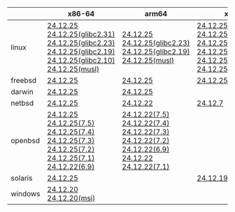 ||x86-64|arm64|x86|ppc64le|armv7|armel|
| --- | --- | --- | --- | --- | --- | --- |
|linux|[24.12.25](https://github.com/roswell/sbcl_head/releases/download/24.12.25/sbcl-24.12.25-x86-64-linux-binary.tar.bz2)<br />[24.12.25(glibc2.31)](https://github.com/roswell/sbcl_head/releases/download/24.12.25/sbcl-24.12.25-x86-64-linux-glibc2.31-binary.tar.bz2)<br />[24.12.25(glibc2.23)](https://github.com/roswell/sbcl_head/releases/download/24.12.25/sbcl-24.12.25-x86-64-linux-glibc2.23-binary.tar.bz2)<br />[24.12.25(glibc2.19)](https://github.com/roswell/sbcl_head/releases/download/24.12.25/sbcl-24.12.25-x86-64-linux-glibc2.19-binary.tar.bz2)<br />[24.12.25(glibc2.10)](https://github.com/roswell/sbcl_head/releases/download/24.12.25/sbcl-24.12.25-x86-64-linux-glibc2.10-binary.tar.bz2)<br />[24.12.25(musl)](https://github.com/roswell/sbcl_head/releases/download/24.12.25/sbcl-24.12.25-x86-64-linux-musl-binary.tar.bz2)<br />|[24.12.25](https://github.com/roswell/sbcl_head/releases/download/24.12.25/sbcl-24.12.25-arm64-linux-binary.tar.bz2)<br />[24.12.25(glibc2.23)](https://github.com/roswell/sbcl_head/releases/download/24.12.25/sbcl-24.12.25-arm64-linux-glibc2.23-binary.tar.bz2)<br />[24.12.25(glibc2.19)](https://github.com/roswell/sbcl_head/releases/download/24.12.25/sbcl-24.12.25-arm64-linux-glibc2.19-binary.tar.bz2)<br />[24.12.25(musl)](https://github.com/roswell/sbcl_head/releases/download/24.12.25/sbcl-24.12.25-arm64-linux-musl-binary.tar.bz2)<br />|[24.12.25](https://github.com/roswell/sbcl_head/releases/download/24.12.25/sbcl-24.12.25-x86-linux-binary.tar.bz2)<br />[24.12.25(glibc2.31)](https://github.com/roswell/sbcl_head/releases/download/24.12.25/sbcl-24.12.25-x86-linux-glibc2.31-binary.tar.bz2)<br />[24.12.25(glibc2.23)](https://github.com/roswell/sbcl_head/releases/download/24.12.25/sbcl-24.12.25-x86-linux-glibc2.23-binary.tar.bz2)<br />[24.12.25(glibc2.19)](https://github.com/roswell/sbcl_head/releases/download/24.12.25/sbcl-24.12.25-x86-linux-glibc2.19-binary.tar.bz2)<br />[24.12.25(glibc2.10)](https://github.com/roswell/sbcl_head/releases/download/24.12.25/sbcl-24.12.25-x86-linux-glibc2.10-binary.tar.bz2)<br />[24.12.25(musl)](https://github.com/roswell/sbcl_head/releases/download/24.12.25/sbcl-24.12.25-x86-linux-musl-binary.tar.bz2)<br />|[24.12.19](https://github.com/roswell/sbcl_head/releases/download/24.12.19/sbcl-24.12.19-ppc64le-linux-binary.tar.bz2)<br />[24.12.19(glibc2.23)](https://github.com/roswell/sbcl_head/releases/download/24.12.19/sbcl-24.12.19-ppc64le-linux-glibc2.23-binary.tar.bz2)<br />[24.12.19(glibc2.19)](https://github.com/roswell/sbcl_head/releases/download/24.12.19/sbcl-24.12.19-ppc64le-linux-glibc2.19-binary.tar.bz2)<br />|[24.12.22](https://github.com/roswell/sbcl_head/releases/download/24.12.22/sbcl-24.12.22-armv7-linux-binary.tar.bz2)<br />|[24.12.22](https://github.com/roswell/sbcl_head/releases/download/24.12.22/sbcl-24.12.22-armel-linux-binary.tar.bz2)<br />|
|freebsd|[24.12.25](https://github.com/roswell/sbcl_head/releases/download/24.12.25/sbcl-24.12.25-x86-64-freebsd-binary.tar.bz2)<br />|[24.12.25](https://github.com/roswell/sbcl_head/releases/download/24.12.25/sbcl-24.12.25-arm64-freebsd-binary.tar.bz2)<br />|[24.12.25](https://github.com/roswell/sbcl_head/releases/download/24.12.25/sbcl-24.12.25-x86-freebsd-binary.tar.bz2)<br />||||
|darwin|[24.12.25](https://github.com/roswell/sbcl_head/releases/download/24.12.25/sbcl-24.12.25-x86-64-darwin-binary.tar.bz2)<br />|[24.12.25](https://github.com/roswell/sbcl_head/releases/download/24.12.25/sbcl-24.12.25-arm64-darwin-binary.tar.bz2)<br />|||||
|netbsd|[24.12.25](https://github.com/roswell/sbcl_head/releases/download/24.12.25/sbcl-24.12.25-x86-64-netbsd-binary.tar.bz2)<br />|[24.12.22](https://github.com/roswell/sbcl_head/releases/download/24.12.22/sbcl-24.12.22-arm64-netbsd-binary.tar.bz2)<br />|[24.12.7](https://github.com/roswell/sbcl_head/releases/download/24.12.7/sbcl-24.12.7-x86-netbsd-binary.tar.bz2)<br />||||
|openbsd|[24.12.25](https://github.com/roswell/sbcl_head/releases/download/24.12.25/sbcl-24.12.25-x86-64-openbsd-binary.tar.bz2)<br />[24.12.25(7.5)](https://github.com/roswell/sbcl_head/releases/download/24.12.25/sbcl-24.12.25-x86-64-openbsd-7.5-binary.tar.bz2)<br />[24.12.25(7.4)](https://github.com/roswell/sbcl_head/releases/download/24.12.25/sbcl-24.12.25-x86-64-openbsd-7.4-binary.tar.bz2)<br />[24.12.25(7.3)](https://github.com/roswell/sbcl_head/releases/download/24.12.25/sbcl-24.12.25-x86-64-openbsd-7.3-binary.tar.bz2)<br />[24.12.25(7.2)](https://github.com/roswell/sbcl_head/releases/download/24.12.25/sbcl-24.12.25-x86-64-openbsd-7.2-binary.tar.bz2)<br />[24.12.25(7.1)](https://github.com/roswell/sbcl_head/releases/download/24.12.25/sbcl-24.12.25-x86-64-openbsd-7.1-binary.tar.bz2)<br />[24.12.22(6.9)](https://github.com/roswell/sbcl_head/releases/download/24.12.22/sbcl-24.12.22-x86-64-openbsd-6.9-binary.tar.bz2)<br />|[24.12.22(7.5)](https://github.com/roswell/sbcl_head/releases/download/24.12.22/sbcl-24.12.22-arm64-openbsd-7.5-binary.tar.bz2)<br />[24.12.22(7.4)](https://github.com/roswell/sbcl_head/releases/download/24.12.22/sbcl-24.12.22-arm64-openbsd-7.4-binary.tar.bz2)<br />[24.12.22(7.3)](https://github.com/roswell/sbcl_head/releases/download/24.12.22/sbcl-24.12.22-arm64-openbsd-7.3-binary.tar.bz2)<br />[24.12.22(7.2)](https://github.com/roswell/sbcl_head/releases/download/24.12.22/sbcl-24.12.22-arm64-openbsd-7.2-binary.tar.bz2)<br />[24.12.22(6.9)](https://github.com/roswell/sbcl_head/releases/download/24.12.22/sbcl-24.12.22-arm64-openbsd-6.9-binary.tar.bz2)<br />[24.12.22](https://github.com/roswell/sbcl_head/releases/download/24.12.22/sbcl-24.12.22-arm64-openbsd-binary.tar.bz2)<br />[24.12.22(7.1)](https://github.com/roswell/sbcl_head/releases/download/24.12.22/sbcl-24.12.22-arm64-openbsd-7.1-binary.tar.bz2)<br />|||||
|solaris|[24.12.25](https://github.com/roswell/sbcl_head/releases/download/24.12.25/sbcl-24.12.25-x86-64-solaris-binary.tar.bz2)<br />||[24.12.19](https://github.com/roswell/sbcl_head/releases/download/24.12.19/sbcl-24.12.19-x86-solaris-binary.tar.bz2)<br />||||
|windows|[24.12.20](https://github.com/roswell/sbcl_head/releases/download/24.12.20/sbcl-24.12.20-x86-64-windows-binary.tar.bz2)<br />[24.12.20(msi)](https://github.com/roswell/sbcl_head/releases/download/24.12.20/sbcl-24.12.20-x86-64-windows-binary.msi)<br />||||||
